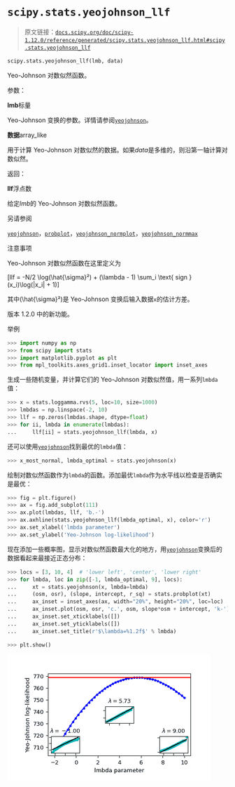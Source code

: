 # `scipy.stats.yeojohnson_llf`

> 原文链接：[`docs.scipy.org/doc/scipy-1.12.0/reference/generated/scipy.stats.yeojohnson_llf.html#scipy.stats.yeojohnson_llf`](https://docs.scipy.org/doc/scipy-1.12.0/reference/generated/scipy.stats.yeojohnson_llf.html#scipy.stats.yeojohnson_llf)

```py
scipy.stats.yeojohnson_llf(lmb, data)
```

Yeo-Johnson 对数似然函数。

参数：

**lmb**标量

Yeo-Johnson 变换的参数。详情请参阅[`yeojohnson`](https://docs.scipy.org/doc/scipy-1.12.0/reference/generated/scipy.stats.yeojohnson.html#scipy.stats.yeojohnson "scipy.stats.yeojohnson")。

**数据**array_like

用于计算 Yeo-Johnson 对数似然的数据。如果*data*是多维的，则沿第一轴计算对数似然。

返回：

**llf**浮点数

给定*lmb*的 Yeo-Johnson 对数似然函数。

另请参阅

[`yeojohnson`](https://docs.scipy.org/doc/scipy-1.12.0/reference/generated/scipy.stats.yeojohnson.html#scipy.stats.yeojohnson "scipy.stats.yeojohnson")，[`probplot`](https://docs.scipy.org/doc/scipy-1.12.0/reference/generated/scipy.stats.probplot.html#scipy.stats.probplot "scipy.stats.probplot")，[`yeojohnson_normplot`](https://docs.scipy.org/doc/scipy-1.12.0/reference/generated/scipy.stats.yeojohnson_normplot.html#scipy.stats.yeojohnson_normplot "scipy.stats.yeojohnson_normplot")，[`yeojohnson_normmax`](https://docs.scipy.org/doc/scipy-1.12.0/reference/generated/scipy.stats.yeojohnson_normmax.html#scipy.stats.yeojohnson_normmax "scipy.stats.yeojohnson_normmax")

注意事项

Yeo-Johnson 对数似然函数在这里定义为

\[llf = -N/2 \log(\hat{\sigma}²) + (\lambda - 1) \sum_i \text{ sign }(x_i)\log(|x_i| + 1)\]

其中\(\hat{\sigma}²\)是 Yeo-Johnson 变换后输入数据`x`的估计方差。

版本 1.2.0 中的新功能。

举例

```py
>>> import numpy as np
>>> from scipy import stats
>>> import matplotlib.pyplot as plt
>>> from mpl_toolkits.axes_grid1.inset_locator import inset_axes 
```

生成一些随机变量，并计算它们的 Yeo-Johnson 对数似然值，用一系列`lmbda`值：

```py
>>> x = stats.loggamma.rvs(5, loc=10, size=1000)
>>> lmbdas = np.linspace(-2, 10)
>>> llf = np.zeros(lmbdas.shape, dtype=float)
>>> for ii, lmbda in enumerate(lmbdas):
...     llf[ii] = stats.yeojohnson_llf(lmbda, x) 
```

还可以使用[`yeojohnson`](https://docs.scipy.org/doc/scipy-1.12.0/reference/generated/scipy.stats.yeojohnson.html#scipy.stats.yeojohnson "scipy.stats.yeojohnson")找到最优的`lmbda`值：

```py
>>> x_most_normal, lmbda_optimal = stats.yeojohnson(x) 
```

绘制对数似然函数作为`lmbda`的函数。添加最优`lmbda`作为水平线以检查是否确实是最优：

```py
>>> fig = plt.figure()
>>> ax = fig.add_subplot(111)
>>> ax.plot(lmbdas, llf, 'b.-')
>>> ax.axhline(stats.yeojohnson_llf(lmbda_optimal, x), color='r')
>>> ax.set_xlabel('lmbda parameter')
>>> ax.set_ylabel('Yeo-Johnson log-likelihood') 
```

现在添加一些概率图，显示对数似然函数最大化的地方，用[`yeojohnson`](https://docs.scipy.org/doc/scipy-1.12.0/reference/generated/scipy.stats.yeojohnson.html#scipy.stats.yeojohnson "scipy.stats.yeojohnson")变换后的数据看起来最接近正态分布：

```py
>>> locs = [3, 10, 4]  # 'lower left', 'center', 'lower right'
>>> for lmbda, loc in zip([-1, lmbda_optimal, 9], locs):
...     xt = stats.yeojohnson(x, lmbda=lmbda)
...     (osm, osr), (slope, intercept, r_sq) = stats.probplot(xt)
...     ax_inset = inset_axes(ax, width="20%", height="20%", loc=loc)
...     ax_inset.plot(osm, osr, 'c.', osm, slope*osm + intercept, 'k-')
...     ax_inset.set_xticklabels([])
...     ax_inset.set_yticklabels([])
...     ax_inset.set_title(r'$\lambda=%1.2f$' % lmbda) 
```

```py
>>> plt.show() 
```

![../../_images/scipy-stats-yeojohnson_llf-1.png](img/6bedf165eba2d479642c024d870651c4.png)
